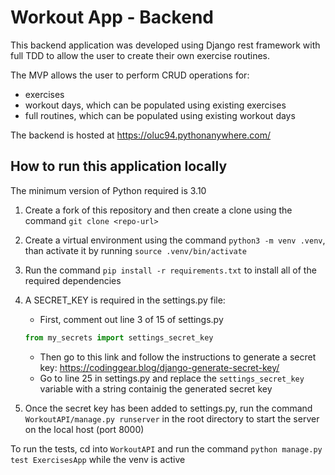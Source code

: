 # Workout App - Backend

This backend application was developed using Django rest framework with full TDD to allow the user to create their own exercise routines.

The MVP allows the user to perform CRUD operations for:

- exercises
- workout days, which can be populated using existing exercises
- full routines, which can be populated using existing workout days

The backend is hosted at https://oluc94.pythonanywhere.com/

## How to run this application locally

The minimum version of Python required is 3.10

1. Create a fork of this repository and then create a clone using the command `git clone <repo-url>`
2. Create a virtual environment using the command `python3 -m venv .venv`, than activate it by running `source .venv/bin/activate`
3. Run the command `pip install -r requirements.txt` to install all of the required dependencies
4. A SECRET_KEY is required in the settings.py file:

   - First, comment out line 3 of 15 of settings.py

   ```python
   from my_secrets import settings_secret_key
   ```

   - Then go to this link and follow the instructions to generate a secret key: https://codinggear.blog/django-generate-secret-key/
   - Go to line 25 in settings.py and replace the `settings_secret_key` variable with a string containig the generated secret key

5. Once the secret key has been added to settings.py, run the command `WorkoutAPI/manage.py runserver` in the root directory to start the server on the local host (port 8000)

To run the tests, cd into `WorkoutAPI` and run the command `python manage.py test ExercisesApp` while the venv is active
